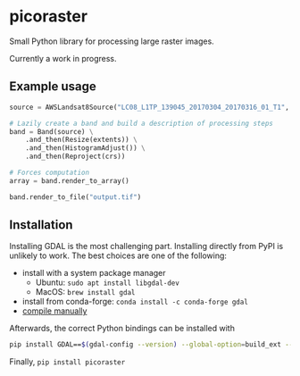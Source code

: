 # picoraster

Small Python library for processing large raster images.

Currently a work in progress.

## Example usage

```python
source = AWSLandsat8Source("LC08_L1TP_139045_20170304_20170316_01_T1", band="8")

# Lazily create a band and build a description of processing steps
band = Band(source) \
    .and_then(Resize(extents)) \
    .and_then(HistogramAdjust()) \
    .and_then(Reproject(crs))

# Forces computation
array = band.render_to_array()

band.render_to_file("output.tif")
```

## Installation

Installing GDAL is the most challenging part. Installing directly from PyPI is unlikely to work. The best choices are one of the following:

- install with a system package manager
    - Ubuntu: `sudo apt install libgdal-dev`
    - MacOS: `brew install gdal`
- install from conda-forge: `conda install -c conda-forge gdal`
- [compile manually](http://trac.osgeo.org/gdal/wiki/BuildHints)

Afterwards, the correct Python bindings can be installed with
```bash
pip install GDAL==$(gdal-config --version) --global-option=build_ext --global-option="-I/usr/include/gdal" 
```

Finally,
`pip install picoraster`